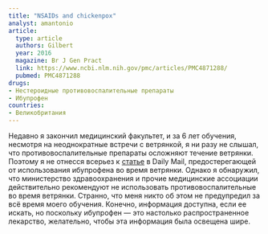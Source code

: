 ```yaml
---
title: "NSAIDs and chickenpox"
analyst: amantonio
article:
  type: article
  authors: Gilbert
  year: 2016
  magazine: Br J Gen Pract
  link: https://www.ncbi.nlm.nih.gov/pmc/articles/PMC4871288/
  pubmed: PMC4871288
drugs:
- Нестероидные противовоспалительные препараты
- Ибупрофен
countries:
- Великобритания
---
```


Недавно я закончил медицинский факультет, и за 6 лет обучения, несмотря на неоднократные встречи с ветрянкой, я ни разу не слышал, что противовоспалительные препараты осложняют течение ветрянки. Поэтому я не отнесся всерьез к [статье](http://www.dailymail.co.uk/health/article-3530325/Horrific-pictures-NEVER-child-chickenpox-ibuprofen-Boy-left-fighting-life-developing-blood-poisoning.html) в Daily Mail, предостерегающей от использования ибупрофена во время ветрянки.
Однако я обнаружил, что министерство здравоохранения и прочие медицинские ассоциации действительно рекомендуют не использовать противовоспалительные во время ветрянки.
Странно, что меня никто об этом не предупредил за всё время моего обучения. Конечно, информация доступна, если ее искать, но поскольку ибупрофен — это настолько распространенное лекарство, желательно, чтобы эта информация была освещена шире.
